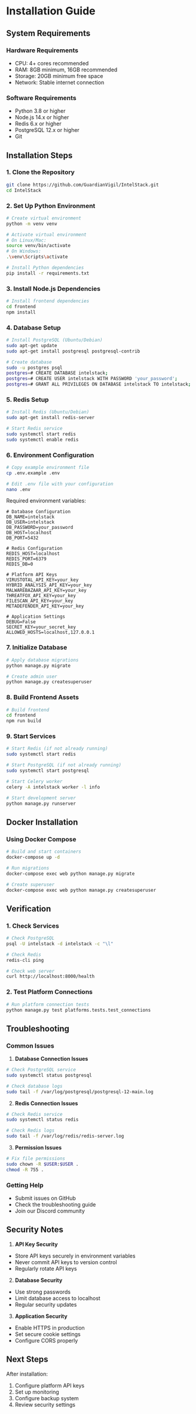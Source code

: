 # Installation Guide

## System Requirements

### Hardware Requirements
- CPU: 4+ cores recommended
- RAM: 8GB minimum, 16GB recommended
- Storage: 20GB minimum free space
- Network: Stable internet connection

### Software Requirements
- Python 3.8 or higher
- Node.js 14.x or higher
- Redis 6.x or higher
- PostgreSQL 12.x or higher
- Git

## Installation Steps

### 1. Clone the Repository
```bash
git clone https://github.com/GuardianVigil/IntelStack.git
cd IntelStack
```

### 2. Set Up Python Environment
```bash
# Create virtual environment
python -m venv venv

# Activate virtual environment
# On Linux/Mac:
source venv/bin/activate
# On Windows:
.\venv\Scripts\activate

# Install Python dependencies
pip install -r requirements.txt
```

### 3. Install Node.js Dependencies
```bash
# Install frontend dependencies
cd frontend
npm install
```

### 4. Database Setup
```bash
# Install PostgreSQL (Ubuntu/Debian)
sudo apt-get update
sudo apt-get install postgresql postgresql-contrib

# Create database
sudo -u postgres psql
postgres=# CREATE DATABASE intelstack;
postgres=# CREATE USER intelstack WITH PASSWORD 'your_password';
postgres=# GRANT ALL PRIVILEGES ON DATABASE intelstack TO intelstack;
```

### 5. Redis Setup
```bash
# Install Redis (Ubuntu/Debian)
sudo apt-get install redis-server

# Start Redis service
sudo systemctl start redis
sudo systemctl enable redis
```

### 6. Environment Configuration
```bash
# Copy example environment file
cp .env.example .env

# Edit .env file with your configuration
nano .env
```

Required environment variables:
```env
# Database Configuration
DB_NAME=intelstack
DB_USER=intelstack
DB_PASSWORD=your_password
DB_HOST=localhost
DB_PORT=5432

# Redis Configuration
REDIS_HOST=localhost
REDIS_PORT=6379
REDIS_DB=0

# Platform API Keys
VIRUSTOTAL_API_KEY=your_key
HYBRID_ANALYSIS_API_KEY=your_key
MALWAREBAZAAR_API_KEY=your_key
THREATFOX_API_KEY=your_key
FILESCAN_API_KEY=your_key
METADEFENDER_API_KEY=your_key

# Application Settings
DEBUG=False
SECRET_KEY=your_secret_key
ALLOWED_HOSTS=localhost,127.0.0.1
```

### 7. Initialize Database
```bash
# Apply database migrations
python manage.py migrate

# Create admin user
python manage.py createsuperuser
```

### 8. Build Frontend Assets
```bash
# Build frontend
cd frontend
npm run build
```

### 9. Start Services
```bash
# Start Redis (if not already running)
sudo systemctl start redis

# Start PostgreSQL (if not already running)
sudo systemctl start postgresql

# Start Celery worker
celery -A intelstack worker -l info

# Start development server
python manage.py runserver
```

## Docker Installation

### Using Docker Compose
```bash
# Build and start containers
docker-compose up -d

# Run migrations
docker-compose exec web python manage.py migrate

# Create superuser
docker-compose exec web python manage.py createsuperuser
```

## Verification

### 1. Check Services
```bash
# Check PostgreSQL
psql -U intelstack -d intelstack -c "\l"

# Check Redis
redis-cli ping

# Check web server
curl http://localhost:8000/health
```

### 2. Test Platform Connections
```bash
# Run platform connection tests
python manage.py test platforms.tests.test_connections
```

## Troubleshooting

### Common Issues

1. **Database Connection Issues**
```bash
# Check PostgreSQL service
sudo systemctl status postgresql

# Check database logs
sudo tail -f /var/log/postgresql/postgresql-12-main.log
```

2. **Redis Connection Issues**
```bash
# Check Redis service
sudo systemctl status redis

# Check Redis logs
sudo tail -f /var/log/redis/redis-server.log
```

3. **Permission Issues**
```bash
# Fix file permissions
sudo chown -R $USER:$USER .
chmod -R 755 .
```

### Getting Help
- Submit issues on GitHub
- Check the troubleshooting guide
- Join our Discord community

## Security Notes

1. **API Key Security**
- Store API keys securely in environment variables
- Never commit API keys to version control
- Regularly rotate API keys

2. **Database Security**
- Use strong passwords
- Limit database access to localhost
- Regular security updates

3. **Application Security**
- Enable HTTPS in production
- Set secure cookie settings
- Configure CORS properly

## Next Steps

After installation:
1. Configure platform API keys
2. Set up monitoring
3. Configure backup system
4. Review security settings
